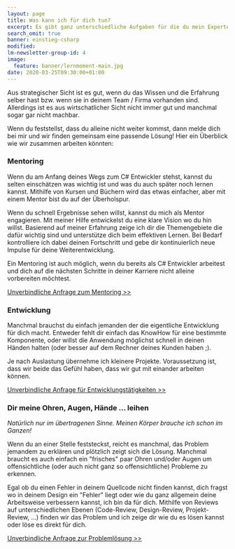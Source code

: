 ```yaml
---
layout: page
title: Was kann ich für dich tun?
excerpt: Es gibt ganz unterschiedliche Aufgaben für die du mein Expertenwissen buchen kannst.
search_omit: true
banner: einstieg-csharp
modified:
lm-newsletter-group-id: 4
image:
  feature: banner/lernmoment-main.jpg
date: 2020-03-25T09:30:00+01:00
---
```


Aus strategischer Sicht ist es gut, wenn du das Wissen und die Erfahrung selber hast bzw. wenn sie in deinem Team / Firma vorhanden sind. Allerdings ist es aus wirtschatlicher Sicht nicht immer gut und manchmal sogar gar nicht machbar.

Wenn du feststellst, dass du alleine nicht weiter kommst, dann melde dich bei mir und wir finden gemeinsam eine passende Lösung! Hier ein Überblick wie wir zusammen arbeiten könnten:

### Mentoring
Wenn du am Anfang deines Wegs zum C# Entwickler stehst, kannst du selten einschätzen was wichtig ist und was du auch später noch lernen kannst. Mithilfe von Kursen und Büchern wird das etwas einfacher, aber mit einem Mentor bist du auf der Überholspur.

Wenn du schnell Ergebnisse sehen willst, kannst du mich als Mentor engagieren. Mit meiner Hilfe entwickelst du eine klare Vision wo du hin willst. Basierend auf meiner Erfahrung zeige ich dir die Themengebiete die dafür wichtig sind und unterstütze dich beim effektiven Lernen. Bei Bedarf kontrolliere ich dabei deinen Fortschritt und gebe dir kontinuierlich neue Impulse für deine Weiterentwicklung.

Ein Mentoring ist auch möglich, wenn du bereits als C# Entwickler arbeitest und dich auf die nächsten Schritte in deiner Karriere nicht alleine vorbereiten möchtest.

<a markdown="0" href="mailto:jan@lernmoment.de?subject=[Mentoring-Anfrage]%20worum%20geht%20es?" class="notice-button">Unverbindliche Anfrage zum Mentoring >></a>

### Entwicklung
Manchmal brauchst du einfach jemanden der die eigentliche Entwicklung für dich macht. Entweder fehlt dir einfach das KnowHow für eine bestimmte Komponente, oder willst die Anwendung möglichst schnell in deinen Händen halten (oder besser auf dem Rechner deines Kunden haben ;).

Je nach Auslastung übernehme ich kleinere Projekte. Voraussetzung ist, dass wir beide das Gefühl haben, dass wir gut mit einander arbeiten können.

<a markdown="0" href="mailto:jan@lernmoment.de?subject=[Entwicklung]%20worum%20geht%20es?" class="notice-button">Unverbindliche Anfrage für Entwicklungstätigkeiten >></a>

### Dir meine Ohren, Augen, Hände ... leihen
*Natürlich nur im übertragenen Sinne. Meinen Körper brauche ich schon im Ganzen!*

Wenn du an einer Stelle feststeckst, reicht es manchmal, das Problem jemandem zu erklären und plötzlich zeigt sich die Lösung. Manchmal braucht es auch einfach ein "frisches" paar Ohren und/oder Augen um offensichtliche (oder auch nicht ganz so offensichtliche) Probleme zu erkennen.

Egal ob du einen Fehler in deinem Quellcode nicht finden kannst, dich fragst wo in deinem Design ein "Fehler" liegt oder wie du ganz allgemein deine Arbeitsweise verbessern kannst, ich bin da für dich. Mithilfe von Reviews auf unterschiedlichen Ebenen (Code-Review, Design-Review, Projekt-Review, ...) finden wir das Problem und ich zeige dir wie du es lösen kannst oder löse es direkt für dich.

<a markdown="0" href="mailto:jan@lernmoment.de?subject=[Problemlösung]%20worum%20geht%20es?" class="notice-button">Unverbindliche Anfrage zur Problemlösung >></a>
